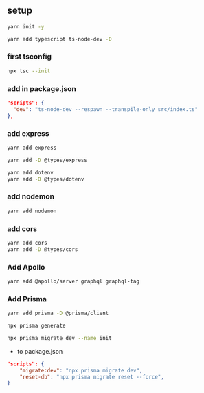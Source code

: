 ## setup

```bash
yarn init -y
```

```bash
yarn add typescript ts-node-dev -D
```

### first tsconfig

```bash
npx tsc --init
```

### add in package.json

```json
"scripts": {
  "dev": "ts-node-dev --respawn --transpile-only src/index.ts"
},
```

### add express

```bash
yarn add express
```

```bash
yarn add -D @types/express
```

```bash
yarn add dotenv
yarn add -D @types/dotenv

```

### add nodemon

```bash
yarn add nodemon
```

### add cors

```bash
yarn add cors
yarn add -D @types/cors
```

### Add Apollo

```bash
yarn add @apollo/server graphql graphql-tag
```

### Add Prisma

```bash
yarn add prisma -D @prisma/client
```

```bash
npx prisma generate
```

```bash
npx prisma migrate dev --name init
```

- to package.json

```json
"scripts": {
    "migrate:dev": "npx prisma migrate dev",
    "reset-db": "npx prisma migrate reset --force",
}
```
